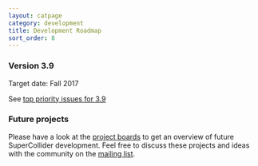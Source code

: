 ```yaml
---
layout: catpage
category: development
title: Development Roadmap
sort_order: 8
---
```


### Version 3.9

Target date: Fall 2017

See [top priority issues for 3.9](https://github.com/supercollider/supercollider/projects/1)


### Future projects

Please have a look at the [project boards](https://github.com/supercollider/supercollider/projects) to get an overview of future SuperCollider development. Feel free to discuss these projects and ideas with the community on the [mailing list](/community/mailing-lists).
